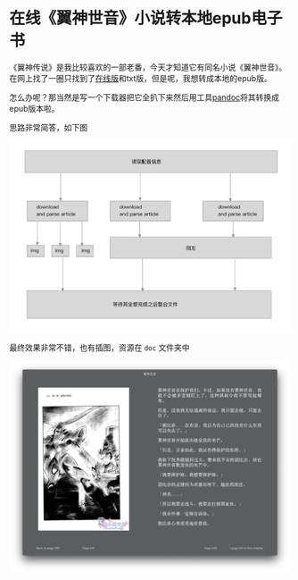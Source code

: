 # 在线《翼神世音》小说转本地epub电子书

《翼神传说》是我比较喜欢的一部老番，今天才知道它有同名小说《翼神世音》。在网上找了一圈只找到了[在线版](https://www.wenku8.net/novel/0/566/index.htm)和txt版，但是呢，我想转成本地的epub版。

怎么办呢？那当然是写一个下载器把它全扒下来然后用工具[pandoc](https://pandoc.org/epub.html)将其转换成epub版本啦。

思路非常简答，如下图

![](doc/image1.png)

最终效果非常不错，也有插图，资源在 `doc` 文件夹中

![](doc/image2.png)

